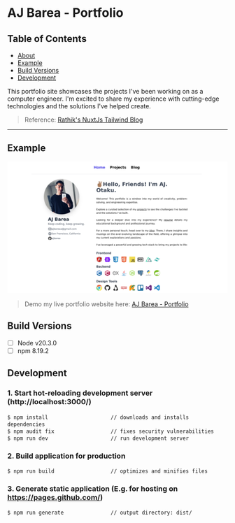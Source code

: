 # AJ Barea - Portfolio

## Table of Contents

- [About](#about)
- [Example](#example)
- [Build Versions](#build-versions)
- [Development](#development)

This portfolio site showcases the projects I've been working on as a computer engineer. I'm excited to share my experience with cutting-edge technologies and the solutions I've helped create.

> Reference: [Rathik's NuxtJs Tailwind Blog](https://github.com/mdrathik/nuxtjs-tailwind-blog)

---

## Example
![AJ Barea - Portfolio](/assets/demo.png "Screenshot of AJ Barea - Portfolio")

> Demo my live portfolio website here: [AJ Barea - Portfolio](https://ajbarea.github.io/portfolio/)

## Build Versions

- [ ] Node v20.3.0
- [ ] npm 8.19.2

## Development

### 1. Start hot-reloading development server (http://localhost:3000/)

```
$ npm install                    // downloads and installs dependencies
$ npm audit fix                  // fixes security vulnerabilities
$ npm run dev                    // run development server
```

### 2. Build application for production

```
$ npm run build                  // optimizes and minifies files
```

### 3. Generate static application (E.g. for hosting on https://pages.github.com/)

```
$ npm run generate               // output directory: dist/
```
